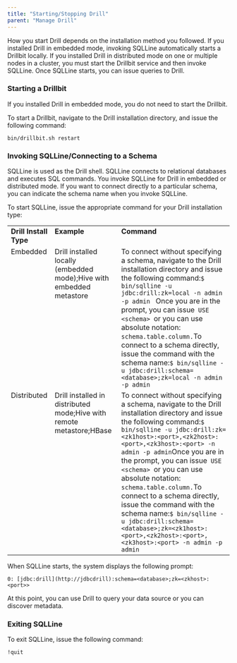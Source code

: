 ```yaml
---
title: "Starting/Stopping Drill"
parent: "Manage Drill"
---
```

How you start Drill depends on the installation method you followed. If you
installed Drill in embedded mode, invoking SQLLine automatically starts a
Drillbit locally. If you installed Drill in distributed mode on one or
multiple nodes in a cluster, you must start the Drillbit service and then
invoke SQLLine. Once SQLLine starts, you can issue queries to Drill.

### Starting a Drillbit

If you installed Drill in embedded mode, you do not need to start the
Drillbit.

To start a Drillbit, navigate to the Drill installation directory, and issue
the following command:

`bin/drillbit.sh restart`

### Invoking SQLLine/Connecting to a Schema

SQLLine is used as the Drill shell. SQLLine connects to relational databases
and executes SQL commands. You invoke SQLLine for Drill in embedded or
distributed mode. If you want to connect directly to a particular schema, you
can indicate the schema name when you invoke SQLLine.

To start SQLLine, issue the appropriate command for your Drill installation
type:

<div class="table-wrap"><table class="confluenceTable"><tbody><tr><td valign="top"><strong>Drill Install Type</strong></td><td valign="top"><strong>Example</strong></td><td valign="top"><strong>Command</strong></td></tr><tr><td valign="top">Embedded</td><td valign="top">Drill installed locally (embedded mode);Hive with embedded metastore</td><td valign="top">To connect without specifying a schema, navigate to the Drill installation directory and issue the following command:<code>$ bin/sqlline -u jdbc:drill:zk=local -n admin -p admin </code><span> </span>Once you are in the prompt, you can issue<code> USE &lt;schema&gt; </code>or you can use absolute notation: <code>schema.table.column.</code>To connect to a schema directly, issue the command with the schema name:<code>$ bin/sqlline -u jdbc:drill:schema=&lt;database&gt;;zk=local -n admin -p admin</code></td></tr><tr><td valign="top">Distributed</td><td valign="top">Drill installed in distributed mode;Hive with remote metastore;HBase</td><td valign="top">To connect without specifying a schema, navigate to the Drill installation directory and issue the following command:<code>$ bin/sqlline -u jdbc:drill:zk=&lt;zk1host&gt;:&lt;port&gt;,&lt;zk2host&gt;:&lt;port&gt;,&lt;zk3host&gt;:&lt;port&gt; -n admin -p admin</code>Once you are in the prompt, you can issue<code> USE &lt;schema&gt; </code>or you can use absolute notation: <code>schema.table.column.</code>To connect to a schema directly, issue the command with the schema name:<code>$ bin/sqlline -u jdbc:drill:schema=&lt;database&gt;;zk=&lt;zk1host&gt;:&lt;port&gt;,&lt;zk2host&gt;:&lt;port&gt;,&lt;zk3host&gt;:&lt;port&gt; -n admin -p admin</code></td></tr></tbody></table></div>
  
When SQLLine starts, the system displays the following prompt:

`0: [jdbc:drill](http://jdbcdrill):schema=<database>;zk=<zkhost>:<port>>`

At this point, you can use Drill to query your data source or you can discover
metadata.

### Exiting SQLLine

To exit SQLLine, issue the following command:

`!quit`  


